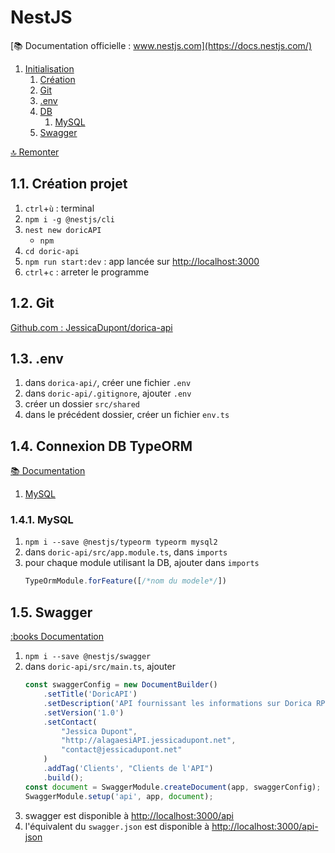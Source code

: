 # NestJS
[:books: Documentation officielle : www.nestjs.com](https://docs.nestjs.com/)
1. [Initialisation](#1-initialisation)
    1. [Création](#11-création-projet)
    2. [Git](#12-gitt)
    3. [.env](#13-env)
    4. [DB](#14-connexion-db-typeorm)
        1. [MySQL](#141-mysql)
    5. [Swagger](#15-swagger)

[:top: Remonter](#nestjs)
## 1.1. Création projet
1. `ctrl`+`ù` : terminal
2. `npm i -g @nestjs/cli`
3. `nest new doricAPI`
    - `npm`
4. `cd doric-api`
5. `npm run start:dev` : app lancée sur [http://localhost:3000]()
6. `ctrl`+`c` : arreter le programme
## 1.2. Git
[Github.com : JessicaDupont/dorica-api](https://github.com/JessicaDupont/dorica-api)
## 1.3. .env
1. dans `dorica-api/`, créer une fichier `.env`
2. dans `doric-api/.gitignore`, ajouter `.env`
3. créer un dossier `src/shared`
4. dans le précédent dossier, créer un fichier `env.ts`
## 1.4. Connexion DB TypeORM
[:books: Documentation](https://typeorm.io/)
1. [MySQL](#141-mysql)

### 1.4.1. MySQL
1. `npm i --save @nestjs/typeorm typeorm mysql2`
2. dans `doric-api/src/app.module.ts`, dans `imports`
3. pour chaque module utilisant la DB, ajouter dans `imports`
    ```ts
    TypeOrmModule.forFeature([/*nom du modele*/])
    ```
## 1.5. Swagger
[:books Documentation](https://docs.nestjs.com/openapi/introduction)
1. `npm i --save @nestjs/swagger`
2. dans `doric-api/src/main.ts`, ajouter
    ```ts
    const swaggerConfig = new DocumentBuilder()
        .setTitle('DoricAPI')
        .setDescription('API fournissant les informations sur Dorica RPG')
        .setVersion('1.0')
        .setContact(
            "Jessica Dupont", 
            "http://alagaesiAPI.jessicadupont.net", 
            "contact@jessicadupont.net"
        )
        .addTag('Clients', "Clients de l'API")
        .build();
    const document = SwaggerModule.createDocument(app, swaggerConfig);
    SwaggerModule.setup('api', app, document);
    ```
3. swagger est disponible à [http://localhost:3000/api]()
4. l'équivalent du `swagger.json` est disponible à [http://localhost:3000/api-json]()